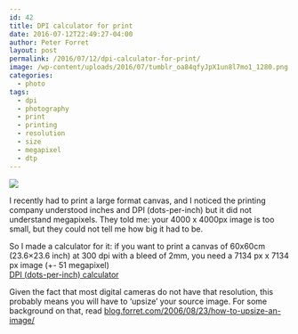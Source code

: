```yaml
---
id: 42
title: DPI calculator for print
date: 2016-07-12T22:49:27-04:00
author: Peter Forret
layout: post
permalink: /2016/07/12/dpi-calculator-for-print/
image: /wp-content/uploads/2016/07/tumblr_oa84qfyJpX1un8l7mo1_1280.png
categories:
  - photo
tags:
  - dpi
  - photography
  - print
  - printing
  - resolution
  - size
  - megapixel
  - dtp
---
```

![](https://blog.toolstud.io/wp-content/uploads/2016/07/tumblr_oa84qfyJpX1un8l7mo1_1280.png)

I recently had to print a large format canvas, and I noticed the printing company understood inches and DPI (dots-per-inch) but it did not understand megapixels. They told me: your 4000 x 4000px image is too small, but they could not tell me how big it had to be.

So I made a calculator for it: if you want to print a canvas of 60x60cm (23.6&#215;23.6 inch) at 300 dpi with a bleed of 2mm, you need a 7134 px x 7134 px image (+- 51 megapixel)  
[DPI (dots-per-inch) calculator](https://toolstud.io/photo/dpi.php)

Given the fact that most digital cameras do not have that resolution, this probably means you will have to ‘upsize’ your source image. 
For some background on that, read [blog.forret.com/2006/08/23/how-to-upsize-an-image/](https://blog.forret.com/2006/08/23/how-to-upsize-an-image/)